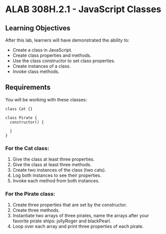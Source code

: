 # ALAB 308H.2.1 - JavaScript Classes
## Learning Objectives
After this lab, learners will have demonstrated the ability to:
* Create a class in JavaScript.
* Create class properties and methods.
* Use the class constructor to set class properties.
* Create instances of a class.
* Invoke class methods.

## Requirements
You will be working with these classes:
```
class Cat {}

class Pirate {
  constructor() {

  }
}
```

### For the Cat class:
1. Give the class at least three properties.
2. Give the class at least three methods.
3. Create two instances of the class (two cats).
4. Log both instances to see their properties.
5. Invoke each method from both instances.

### For the Pirate class:
1. Create three properties that are set by the constructor.
2. Create three methods.
3. Instantiate two arrays of three pirates, name the arrays after your favorite pirate ships: jollyRoger and blackPearl.
4. Loop over each array and print three properties of each pirate.

